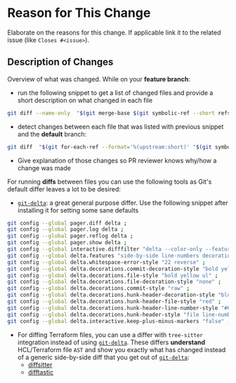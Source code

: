 # Reason for This Change

Elaborate on the reasons for this change. If applicable link it to the related
issue (like `Closes #<issue>`).

## Description of Changes

Overview of what was changed. While on your **feature branch**:

- run the following snippet to get a list of changed files and provide a short
  description on what changed in each file

```bash
git diff --name-only  "$(git merge-base $(git symbolic-ref --short refs/remotes/origin/HEAD) "$(git for-each-ref --format='%(upstream:short)' "$(git symbolic-ref -q HEAD)")").."$(git for-each-ref --format='%(upstream:short)' "$(git symbolic-ref -q HEAD)")""
```

- detect changes between each file that was listed with previous snippet and
  the **default** branch:

```bash
git diff  "$(git for-each-ref --format='%(upstream:short)' "$(git symbolic-ref -q HEAD)")" "$(git symbolic-ref --short refs/remotes/origin/HEAD)" -- "<file-to-check>"
```

- Give explanation of those changes so PR reviewer knows why/how a change was
  made

For running **diffs** between files you can use the following tools as Git's
default differ leaves a lot to be desired:

- [`git-delta`][1]: a great general purpose differ. Use the following snippet
  after installing it for setting some sane defaults

```bash
git config --global pager.diff delta ;
git config --global pager.log delta ;
git config --global pager.reflog delta ;
git config --global pager.show delta ;
git config --global interactive.difffilter "delta --color-only --features=interactive" ;
git config --global delta.features "side-by-side line-numbers decorations" ;
git config --global delta.whitespace-error-style "22 reverse" ;
git config --global delta.decorations.commit-decoration-style "bold yellow box ul" ;
git config --global delta.decorations.file-style "bold yellow ul" ;
git config --global delta.decorations.file-decoration-style "none" ;
git config --global delta.decorations.commit-style "raw" ;
git config --global delta.decorations.hunk-header-decoration-style "blue box" ;
git config --global delta.decorations.hunk-header-file-style "red" ;
git config --global delta.decorations.hunk-header-line-number-style "#067a00" ;
git config --global delta.decorations.hunk-header-style "file line-number syntax" ;
git config --global delta.interactive.keep-plus-minus-markers "false" ;
```

- For diffing Terraform files, you can use a differ with `tree-sitter`
  integration instead of using [`git-delta`][1]. These differs **understand**
  HCL/Terraform file `AST` and show you exactly what has changed instead of a
  generic side-by-side diff that you get out of [`git-delta`][1]:
  - [diffsitter][2]
  - [difftastic][3]

[1]: https://dandavison.github.io/delta
[2]: https://github.com/afnanenayet/diffsitter
[3]: https://github.com/Wilfred/difftastic
